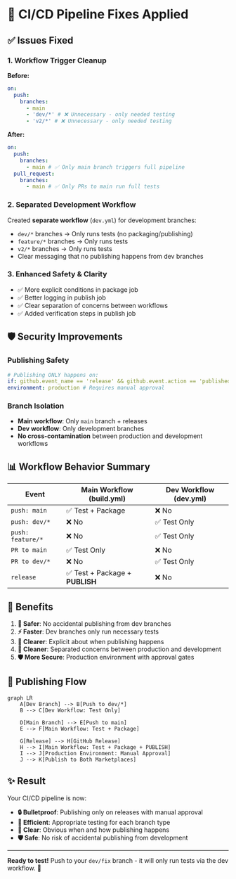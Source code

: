 # 🔧 CI/CD Pipeline Fixes Applied

## ✅ **Issues Fixed**

### **1. Workflow Trigger Cleanup**

**Before:**

```yaml
on:
  push:
    branches:
      - main
      - 'dev/*' # ❌ Unnecessary - only needed testing
      - 'v2/*' # ❌ Unnecessary - only needed testing
```

**After:**

```yaml
on:
  push:
    branches:
      - main # ✅ Only main branch triggers full pipeline
  pull_request:
    branches:
      - main # ✅ Only PRs to main run full tests
```

### **2. Separated Development Workflow**

Created **separate workflow** (`dev.yml`) for development branches:

- `dev/*` branches → Only runs tests (no packaging/publishing)
- `feature/*` branches → Only runs tests
- `v2/*` branches → Only runs tests
- Clear messaging that no publishing happens from dev branches

### **3. Enhanced Safety & Clarity**

- ✅ More explicit conditions in package job
- ✅ Better logging in publish job
- ✅ Clear separation of concerns between workflows
- ✅ Added verification steps in publish job

## 🛡️ **Security Improvements**

### **Publishing Safety**

```yaml
# Publishing ONLY happens on:
if: github.event_name == 'release' && github.event.action == 'published'
environment: production # Requires manual approval
```

### **Branch Isolation**

- **Main workflow**: Only `main` branch + releases
- **Dev workflow**: Only development branches
- **No cross-contamination** between production and development workflows

## 📊 **Workflow Behavior Summary**

| Event             | Main Workflow (build.yml)       | Dev Workflow (dev.yml) |
| ----------------- | ------------------------------- | ---------------------- |
| `push: main`      | ✅ Test + Package               | ❌ No                  |
| `push: dev/*`     | ❌ No                           | ✅ Test Only           |
| `push: feature/*` | ❌ No                           | ✅ Test Only           |
| `PR to main`      | ✅ Test Only                    | ❌ No                  |
| `PR to dev/*`     | ❌ No                           | ✅ Test Only           |
| `release`         | ✅ Test + Package + **PUBLISH** | ❌ No                  |

## 🎯 **Benefits**

1. **🔐 Safer**: No accidental publishing from dev branches
2. **⚡ Faster**: Dev branches only run necessary tests
3. **📝 Clearer**: Explicit about when publishing happens
4. **🧹 Cleaner**: Separated concerns between production and development
5. **🛡️ More Secure**: Production environment with approval gates

## 🚀 **Publishing Flow**

```mermaid
graph LR
    A[Dev Branch] --> B[Push to dev/*]
    B --> C[Dev Workflow: Test Only]

    D[Main Branch] --> E[Push to main]
    E --> F[Main Workflow: Test + Package]

    G[Release] --> H[GitHub Release]
    H --> I[Main Workflow: Test + Package + PUBLISH]
    I --> J[Production Environment: Manual Approval]
    J --> K[Publish to Both Marketplaces]
```

## ✨ **Result**

Your CI/CD pipeline is now:

- **🔒 Bulletproof**: Publishing only on releases with manual approval
- **🚀 Efficient**: Appropriate testing for each branch type
- **📖 Clear**: Obvious when and how publishing happens
- **🛡️ Safe**: No risk of accidental publishing from development

---

**Ready to test!** Push to your `dev/fix` branch - it will only run tests via the dev workflow. 🎉
